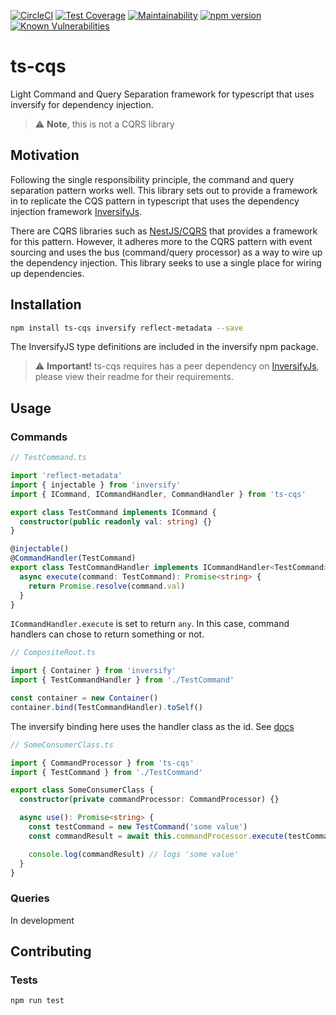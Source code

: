 [![CircleCI](https://circleci.com/gh/shawnmclean/ts-cqs.svg?style=svg)](https://circleci.com/gh/shawnmclean/ts-cqs)
[![Test Coverage](https://api.codeclimate.com/v1/badges/a072ff400fbfd20fab21/test_coverage)](https://codeclimate.com/github/shawnmclean/ts-cqs/test_coverage)
[![Maintainability](https://api.codeclimate.com/v1/badges/a072ff400fbfd20fab21/maintainability)](https://codeclimate.com/github/shawnmclean/ts-cqs/maintainability)
[![npm version](https://badge.fury.io/js/ts-cqs.svg)](https://badge.fury.io/js/ts-cqs)
[![Known Vulnerabilities](https://snyk.io/test/github/shawnmclean/ts-cqs/badge.svg?targetFile=package.json)](https://snyk.io/test/github/shawnmclean/ts-cqs?targetFile=package.json)

# ts-cqs

Light Command and Query Separation framework for typescript that uses inversify for dependency injection.

> :warning: **Note**, this is not a CQRS library

## Motivation

Following the single responsibility principle, the command and query separation pattern works well. This library sets out to provide a framework in to replicate the CQS pattern in typescript that uses the dependency injection framework [InversifyJs](https://github.com/inversify/InversifyJS).

There are CQRS libraries such as [NestJS/CQRS](https://github.com/nestjs/cqrs) that provides a framework for this pattern. However, it adheres more to the CQRS pattern with event sourcing and uses the bus (command/query processor) as a way to wire up the dependency injection. This library seeks to use a single place for wiring up dependencies.

## Installation

```sh
npm install ts-cqs inversify reflect-metadata --save
```

The InversifyJS type definitions are included in the inversify npm package.

> :warning: **Important!** ts-cqs requires has a peer dependency on [InversifyJs](https://github.com/inversify/InversifyJS), please view their readme for their requirements.

## Usage

### Commands

```typescript
// TestCommand.ts

import 'reflect-metadata'
import { injectable } from 'inversify'
import { ICommand, ICommandHandler, CommandHandler } from 'ts-cqs'

export class TestCommand implements ICommand {
  constructor(public readonly val: string) {}
}

@injectable()
@CommandHandler(TestCommand)
export class TestCommandHandler implements ICommandHandler<TestCommand> {
  async execute(command: TestCommand): Promise<string> {
    return Promise.resolve(command.val)
  }
}
```

`ICommandHandler.execute` is set to return `any`. In this case, command handlers can chose to return something or not.

```typescript
// CompositeRoot.ts

import { Container } from 'inversify'
import { TestCommandHandler } from './TestCommand'

const container = new Container()
container.bind(TestCommandHandler).toSelf()
```

The inversify binding here uses the handler class as the id. See [docs](https://github.com/inversify/InversifyJS/blob/master/wiki/classes_as_id.md)

```typescript
// SomeConsumerClass.ts

import { CommandProcessor } from 'ts-cqs'
import { TestCommand } from './TestCommand'

export class SomeConsumerClass {
  constructor(private commandProcessor: CommandProcessor) {}

  async use(): Promise<string> {
    const testCommand = new TestCommand('some value')
    const commandResult = await this.commandProcessor.execute(testCommand)

    console.log(commandResult) // logs 'some value'
  }
}
```

### Queries

In development

## Contributing

### Tests

```sh
npm run test
```
